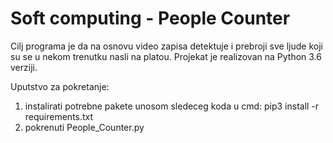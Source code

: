 # Soft computing - People Counter

Cilj programa je da na osnovu video zapisa detektuje i prebroji sve ljude koji su se u nekom trenutku nasli na platou.
Projekat je realizovan na Python 3.6 verziji.

Uputstvo za pokretanje:

1. instalirati potrebne pakete unosom sledeceg koda u cmd: pip3 install -r requirements.txt 
2. pokrenuti People_Counter.py
